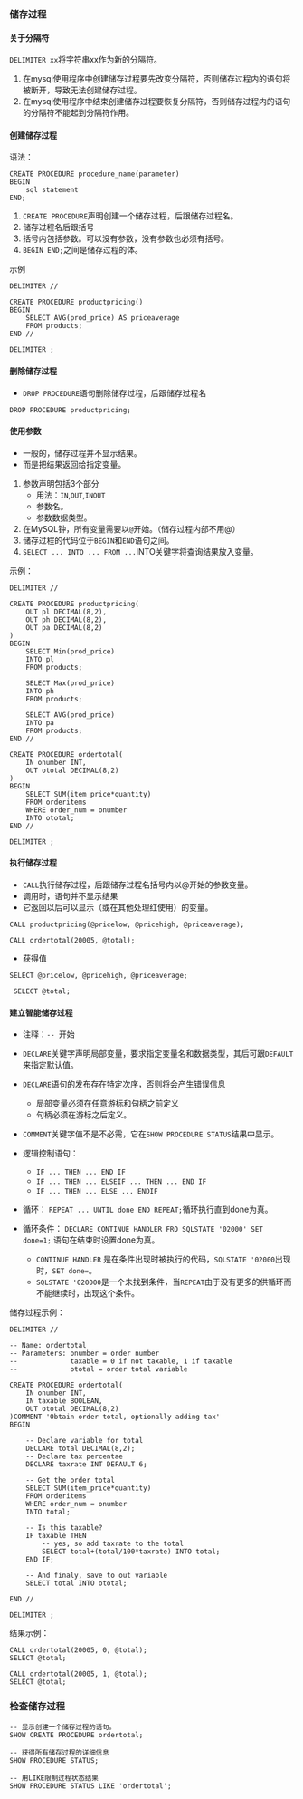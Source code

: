 ### 储存过程

#### 关于分隔符
`DELIMITER xx`将字符串xx作为新的分隔符。
1. 在mysql使用程序中创建储存过程要先改变分隔符，否则储存过程内的语句将被断开，导致无法创建储存过程。
2. 在mysql使用程序中结束创建储存过程要恢复分隔符，否则储存过程内的语句的分隔符不能起到分隔符作用。

#### 创建储存过程
语法：
```mysql
CREATE PROCEDURE procedure_name(parameter)
BEGIN
    sql statement
END;
```
1. `CREATE PROCEDURE`声明创建一个储存过程，后跟储存过程名。
2. 储存过程名后跟括号
3. 括号内包括参数。可以没有参数，没有参数也必须有括号。
4. `BEGIN END;`之间是储存过程的体。

示例
```msql
DELIMITER //

CREATE PROCEDURE productpricing()
BEGIN
    SELECT AVG(prod_price) AS priceaverage
    FROM products;
END //

DELIMITER ;
```

#### 删除储存过程
- `DROP PROCEDURE`语句删除储存过程，后跟储存过程名
```mysq
DROP PROCEDURE productpricing;
```

#### 使用参数
- 一般的，储存过程并不显示结果。
- 而是把结果返回给指定变量。

1. 参数声明包括3个部分
    - 用法：`IN`,`OUT`,`INOUT`
    - 参数名。
    - 参数数据类型。
2. 在MySQL钟，所有变量需要以`@`开始。（储存过程内部不用@）
3. 储存过程的代码位于`BEGIN`和`END`语句之间。
4. `SELECT ... INTO ... FROM ...`INTO关键字将查询结果放入变量。

示例：
```mysql
DELIMITER //

CREATE PROCEDURE productpricing(
    OUT pl DECIMAL(8,2),
    OUT ph DECIMAL(8,2),
    OUT pa DECIMAL(8,2)
)
BEGIN
    SELECT Min(prod_price)
    INTO pl
    FROM products;
    
    SELECT Max(prod_price)
    INTO ph
    FROM products;

    SELECT AVG(prod_price)
    INTO pa
    FROM products;
END //

CREATE PROCEDURE ordertotal(
    IN onumber INT,
    OUT ototal DECIMAL(8,2)
)
BEGIN
    SELECT SUM(item_price*quantity)
    FROM orderitems
    WHERE order_num = onumber
    INTO ototal;
END //

DELIMITER ;
```

#### 执行储存过程
- `CALL`执行储存过程，后跟储存过程名括号内以@开始的参数变量。
- 调用时，语句并不显示结果
- 它返回以后可以显示（或在其他处理红使用）的变量。
```mysql
CALL productpricing(@pricelow, @pricehigh, @priceaverage);

CALL ordertotal(20005, @total);
```

- 获得值
```mysql
SELECT @pricelow, @pricehigh, @priceaverage;

 SELECT @total;
```

#### 建立智能储存过程
- 注释：`-- `开始
- `DECLARE`关键字声明局部变量，要求指定变量名和数据类型，其后可跟`DEFAULT`来指定默认值。

- `DECLARE`语句的发布存在特定次序，否则将会产生错误信息
    - 局部变量必须在任意游标和句柄之前定义
    - 句柄必须在游标之后定义。

- `COMMENT`关键字值不是不必需，它在`SHOW PROCEDURE STATUS`结果中显示。

- 逻辑控制语句：
    - `IF ... THEN ... END IF`
    - `IF ... THEN ... ELSEIF ... THEN ... END IF`
    - `IF ... THEN ... ELSE ... ENDIF`

- 循环： `REPEAT ... UNTIL done END REPEAT;`循环执行直到done为真。

- 循环条件： `DECLARE CONTINUE HANDLER FRO SQLSTATE '02000' SET done=1;` 语句在结束时设置done为真。
    - `CONTINUE HANDLER` 是在条件出现时被执行的代码，`SQLSTATE '02000`出现时，`SET done=`。
    - `SQLSTATE '020000`是一个未找到条件，当`REPEAT`由于没有更多的供循环而不能继续时，出现这个条件。
    

储存过程示例：
```mysql
DELIMITER //

-- Name: ordertotal
-- Parameters: onumber = order number
--             taxable = 0 if not taxable, 1 if taxable
--             ototal = order total variable

CREATE PROCEDURE ordertotal(
    IN onumber INT,
    IN taxable BOOLEAN,
    OUT ototal DECIMAL(8,2)
)COMMENT 'Obtain order total, optionally adding tax'
BEGIN

    -- Declare variable for total
    DECLARE total DECIMAL(8,2);
    -- Declare tax percentae
    DECLARE taxrate INT DEFAULT 6;

    -- Get the order total
    SELECT SUM(item_price*quantity)
    FROM orderitems
    WHERE order_num = onumber
    INTO total;

    -- Is this taxable?
    IF taxable THEN
        -- yes, so add taxrate to the total
        SELECT total+(total/100*taxrate) INTO total;
    END IF;

    -- And finaly, save to out variable
    SELECT total INTO ototal;

END //

DELIMITER ;
```
结果示例：
```mysql
CALL ordertotal(20005, 0, @total);
SELECT @total;

CALL ordertotal(20005, 1, @total);
SELECT @total;

```

### 检查储存过程
```mysql
-- 显示创建一个储存过程的语句。
SHOW CREATE PROCEDURE ordertotal;

-- 获得所有储存过程的详细信息
SHOW PROCEDURE STATUS;

-- 用LIKE限制过程状态结果
SHOW PROCEDURE STATUS LIKE 'ordertotal';
```